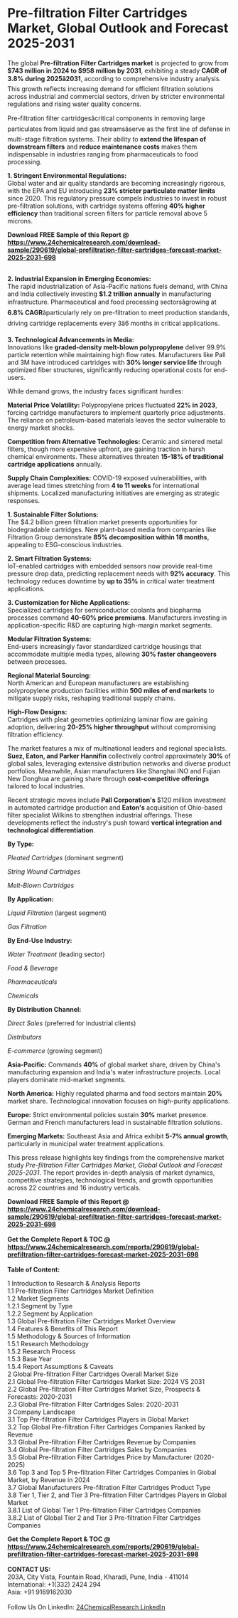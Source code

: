 <h1>Pre-filtration Filter Cartridges Market, Global Outlook and Forecast 2025-2031</h1><p>The global <strong>Pre-filtration Filter Cartridges market</strong> is projected to grow from <strong>$743 million in 2024 to $958 million by 2031</strong>, exhibiting a steady <strong>CAGR of 3.8% during 2025â2031</strong>, according to comprehensive industry analysis. This growth reflects increasing demand for efficient filtration solutions across industrial and commercial sectors, driven by stricter environmental regulations and rising water quality concerns.</p><p>Pre-filtration filter cartridgesâcritical components in removing large particulates from liquid and gas streamsâserve as the first line of defense in multi-stage filtration systems. Their ability to <strong>extend the lifespan of downstream filters</strong> and <strong>reduce maintenance costs</strong> makes them indispensable in industries ranging from pharmaceuticals to food processing.</p><p><strong>1. Stringent Environmental Regulations:</strong><br>
Global water and air quality standards are becoming increasingly rigorous, with the EPA and EU introducing <strong>23% stricter particulate matter limits</strong> since 2020. This regulatory pressure compels industries to invest in robust pre-filtration solutions, with cartridge systems offering <strong>40% higher efficiency</strong> than traditional screen filters for particle removal above 5 microns.</p><div><b>Download FREE Sample of this Report @ 
            <a href="https://www.24chemicalresearch.com/download-sample/290619/global-prefiltration-filter-cartridges-forecast-market-2025-2031-698">
            https://www.24chemicalresearch.com/download-sample/290619/global-prefiltration-filter-cartridges-forecast-market-2025-2031-698</a></b></div><br><p><strong>2. Industrial Expansion in Emerging Economies:</strong><br>
The rapid industrialization of Asia-Pacific nations fuels demand, with China and India collectively investing <strong>$1.2 trillion annually</strong> in manufacturing infrastructure. Pharmaceutical and food processing sectorsâgrowing at <strong>6.8% CAGR</strong>âparticularly rely on pre-filtration to meet production standards, driving cartridge replacements every 3â6 months in critical applications.</p><p><strong>3. Technological Advancements in Media:</strong><br>
Innovations like <strong>graded-density melt-blown polypropylene</strong> deliver 99.9% particle retention while maintaining high flow rates. Manufacturers like Pall and 3M have introduced cartridges with <strong>30% longer service life</strong> through optimized fiber structures, significantly reducing operational costs for end-users.</p><p>While demand grows, the industry faces significant hurdles:</p><p><strong>Material Price Volatility:</strong> Polypropylene prices fluctuated <strong>22% in 2023</strong>, forcing cartridge manufacturers to implement quarterly price adjustments. The reliance on petroleum-based materials leaves the sector vulnerable to energy market shocks.</p><p><strong>Competition from Alternative Technologies:</strong> Ceramic and sintered metal filters, though more expensive upfront, are gaining traction in harsh chemical environments. These alternatives threaten <strong>15-18% of traditional cartridge applications</strong> annually.</p><p><strong>Supply Chain Complexities:</strong> COVID-19 exposed vulnerabilities, with average lead times stretching from <strong>4 to 11 weeks</strong> for international shipments. Localized manufacturing initiatives are emerging as strategic responses.</p><p><strong>1. Sustainable Filter Solutions:</strong><br>
The $4.2 billion green filtration market presents opportunities for biodegradable cartridges. New plant-based media from companies like Filtration Group demonstrate <strong>85% decomposition within 18 months</strong>, appealing to ESG-conscious industries.</p><p><strong>2. Smart Filtration Systems:</strong><br>
IoT-enabled cartridges with embedded sensors now provide real-time pressure drop data, predicting replacement needs with <strong>92% accuracy</strong>. This technology reduces downtime by <strong>up to 35%</strong> in critical water treatment applications.</p><p><strong>3. Customization for Niche Applications:</strong><br>
Specialized cartridges for semiconductor coolants and biopharma processes command <strong>40-60% price premiums</strong>. Manufacturers investing in application-specific R&amp;D are capturing high-margin market segments.</p><p><strong>Modular Filtration Systems:</strong><br>
	End-users increasingly favor standardized cartridge housings that accommodate multiple media types, allowing <strong>30% faster changeovers</strong> between processes.</p><p><strong>Regional Material Sourcing:</strong><br>
	North American and European manufacturers are establishing polypropylene production facilities within <strong>500 miles of end markets</strong> to mitigate supply risks, reshaping traditional supply chains.</p><p><strong>High-Flow Designs:</strong><br>
	Cartridges with pleat geometries optimizing laminar flow are gaining adoption, delivering <strong>20-25% higher throughput</strong> without compromising filtration efficiency.</p><p>The market features a mix of multinational leaders and regional specialists. <strong>Suez, Eaton, and Parker Hannifin</strong> collectively control approximately <strong>30%</strong> of global sales, leveraging extensive distribution networks and diverse product portfolios. Meanwhile, Asian manufacturers like Shanghai INO and Fujian New Donghua are gaining share through <strong>cost-competitive offerings</strong> tailored to local industries.</p><p>Recent strategic moves include <strong>Pall Corporation's</strong> $120 million investment in automated cartridge production and <strong>Eaton's</strong> acquisition of Ohio-based filter specialist Wilkins to strengthen industrial offerings. These developments reflect the industry's push toward <strong>vertical integration and technological differentiation</strong>.</p><p><strong>By Type:</strong></p><p><em>Pleated Cartridges</em> (dominant segment)</p><p><em>String Wound Cartridges</em></p><p><em>Melt-Blown Cartridges</em></p><p><strong>By Application:</strong></p><p><em>Liquid Filtration</em> (largest segment)</p><p><em>Gas Filtration</em></p><p><strong>By End-Use Industry:</strong></p><p><em>Water Treatment</em> (leading sector)</p><p><em>Food &amp; Beverage</em></p><p><em>Pharmaceuticals</em></p><p><em>Chemicals</em></p><p><strong>By Distribution Channel:</strong></p><p><em>Direct Sales</em> (preferred for industrial clients)</p><p><em>Distributors</em></p><p><em>E-commerce</em> (growing segment)</p><p><strong>Asia-Pacific:</strong> Commands <strong>40%</strong> of global market share, driven by China's manufacturing expansion and India's water infrastructure projects. Local players dominate mid-market segments.</p><p><strong>North America:</strong> Highly regulated pharma and food sectors maintain <strong>20%</strong> market share. Technological innovation focuses on high-purity applications.</p><p><strong>Europe:</strong> Strict environmental policies sustain <strong>30%</strong> market presence. German and French manufacturers lead in sustainable filtration solutions.</p><p><strong>Emerging Markets:</strong> Southeast Asia and Africa exhibit <strong>5-7% annual growth</strong>, particularly in municipal water treatment applications.</p><p>This press release highlights key findings from the comprehensive market study <em>Pre-filtration Filter Cartridges Market, Global Outlook and Forecast 2025-2031</em>. The report provides in-depth analysis of market dynamics, competitive strategies, technological trends, and growth opportunities across 22 countries and 16 industry verticals.</p><div><b>Download FREE Sample of this Report @ 
            <a href="https://www.24chemicalresearch.com/download-sample/290619/global-prefiltration-filter-cartridges-forecast-market-2025-2031-698">
            https://www.24chemicalresearch.com/download-sample/290619/global-prefiltration-filter-cartridges-forecast-market-2025-2031-698</a></b></div><br><div><b>Get the Complete Report & TOC @ 
            <a href="https://www.24chemicalresearch.com/reports/290619/global-prefiltration-filter-cartridges-forecast-market-2025-2031-698">
            https://www.24chemicalresearch.com/reports/290619/global-prefiltration-filter-cartridges-forecast-market-2025-2031-698</a></b></div><br>
            <b>Table of Content:</b><p>1 Introduction to Research & Analysis Reports<br />
 1.1 Pre-filtration Filter Cartridges Market Definition<br />
 1.2 Market Segments<br />
 1.2.1 Segment by Type<br />
 1.2.2 Segment by Application<br />
 1.3 Global Pre-filtration Filter Cartridges Market Overview<br />
 1.4 Features & Benefits of This Report<br />
 1.5 Methodology & Sources of Information<br />
 1.5.1 Research Methodology<br />
 1.5.2 Research Process<br />
 1.5.3 Base Year<br />
 1.5.4 Report Assumptions & Caveats<br />
2 Global Pre-filtration Filter Cartridges Overall Market Size<br />
 2.1 Global Pre-filtration Filter Cartridges Market Size: 2024 VS 2031<br />
 2.2 Global Pre-filtration Filter Cartridges Market Size, Prospects & Forecasts: 2020-2031<br />
 2.3 Global Pre-filtration Filter Cartridges Sales: 2020-2031<br />
3 Company Landscape<br />
 3.1 Top Pre-filtration Filter Cartridges Players in Global Market<br />
 3.2 Top Global Pre-filtration Filter Cartridges Companies Ranked by Revenue<br />
 3.3 Global Pre-filtration Filter Cartridges Revenue by Companies<br />
 3.4 Global Pre-filtration Filter Cartridges Sales by Companies<br />
 3.5 Global Pre-filtration Filter Cartridges Price by Manufacturer (2020-2025)<br />
 3.6 Top 3 and Top 5 Pre-filtration Filter Cartridges Companies in Global Market, by Revenue in 2024<br />
 3.7 Global Manufacturers Pre-filtration Filter Cartridges Product Type<br />
 3.8 Tier 1, Tier 2, and Tier 3 Pre-filtration Filter Cartridges Players in Global Market<br />
 3.8.1 List of Global Tier 1 Pre-filtration Filter Cartridges Companies<br />
 3.8.2 List of Global Tier 2 and Tier 3 Pre-filtration Filter Cartridges Companies</p><div><b>Get the Complete Report & TOC @ 
            <a href="https://www.24chemicalresearch.com/reports/290619/global-prefiltration-filter-cartridges-forecast-market-2025-2031-698">
            https://www.24chemicalresearch.com/reports/290619/global-prefiltration-filter-cartridges-forecast-market-2025-2031-698</a></b></div><br><b>CONTACT US:</b><br>
            203A, City Vista, Fountain Road, Kharadi, Pune, India - 411014<br>
            International: +1(332) 2424 294<br>
            Asia: +91 9169162030 <br><br>
            Follow Us On LinkedIn: <a href="https://www.linkedin.com/company/24chemicalresearch/">24ChemicalResearch LinkedIn</a>